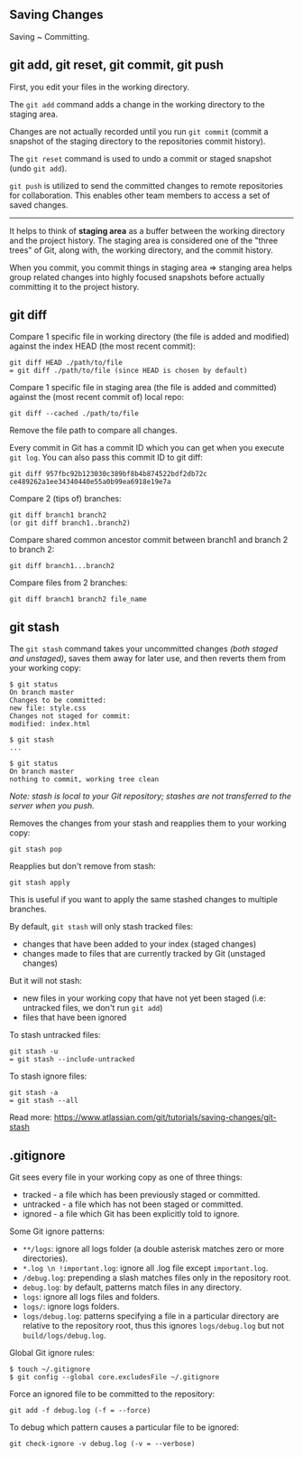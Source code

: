 ## Saving Changes

Saving ~ Committing.

## git add, git reset, git commit, git push

First, you edit your files in the working directory.

The `git add` command adds a change in the working directory to the staging area.

Changes are not actually recorded until you run `git commit` (commit a snapshot of the staging directory to the repositories commit history).

The `git reset` command is used to undo a commit or staged snapshot (undo `git add`).

`git push` is utilized to send the committed changes to remote repositories for collaboration. This enables other team members to access a set of saved changes.

---

It helps to think of **staging area** as a buffer between the working directory and the project history. The staging area is considered one of the "three trees" of Git, along with, the working directory, and the commit history.

When you commit, you commit things in staging area => stanging area helps group related changes into highly focused snapshots before actually committing it to the project history.

## git diff

Compare 1 specific file in working directory (the file is added and modified) against the index HEAD (the most recent commit):

```
git diff HEAD ./path/to/file
= git diff ./path/to/file (since HEAD is chosen by default)
```

Compare 1 specific file in staging area (the file is added and committed) against the (most recent commit of) local repo:

```
git diff --cached ./path/to/file
```

Remove the file path to compare all changes.

Every commit in Git has a commit ID which you can get when you execute `git log`. You can also pass this commit ID to git diff:

```
git diff 957fbc92b123030c389bf8b4b874522bdf2db72c ce489262a1ee34340440e55a0b99ea6918e19e7a
```

Compare 2 (tips of) branches:

```
git diff branch1 branch2
(or git diff branch1..branch2)
```

Compare shared common ancestor commit between branch1 and branch 2 to branch 2:

```
git diff branch1...branch2
```

Compare files from 2 branches:

```
git diff branch1 branch2 file_name
```

## git stash

The `git stash` command takes your uncommitted changes _(both staged and unstaged)_, saves them away for later use, and then reverts them from your working copy:

```
$ git status
On branch master
Changes to be committed:
new file: style.css
Changes not staged for commit:
modified: index.html

$ git stash
...

$ git status
On branch master
nothing to commit, working tree clean
```

_Note: stash is local to your Git repository; stashes are not transferred to the server when you push._

Removes the changes from your stash and reapplies them to your working copy:

```
git stash pop
```

Reapplies but don't remove from stash:

```
git stash apply
```

This is useful if you want to apply the same stashed changes to multiple branches.

By default, `git stash` will only stash tracked files:
- changes that have been added to your index (staged changes)
- changes made to files that are currently tracked by Git (unstaged changes)

But it will not stash:
- new files in your working copy that have not yet been staged (i.e: untracked files, we don't run `git add`)
- files that have been ignored

To stash untracked files:

```
git stash -u
= git stash --include-untracked
```

To stash ignore files:

```
git stash -a
= git stash --all
```

Read more: https://www.atlassian.com/git/tutorials/saving-changes/git-stash

## .gitignore

Git sees every file in your working copy as one of three things:
- tracked - a file which has been previously staged or committed.
- untracked - a file which has not been staged or committed.
- ignored - a file which Git has been explicitly told to ignore.

Some Git ignore patterns:
- `**/logs`: ignore all logs folder (a double asterisk matches zero or more directories).
- `*.log \n !important.log`: ignore all .log file except `important.log`.
- `/debug.log`: prepending a slash matches files only in the repository root.
- `debug.log`: by default, patterns match files in any directory.
- `logs`: ignore all logs files and folders.
- `logs/`: ignore logs folders. 
- `logs/debug.log`: patterns specifying a file in a particular directory are relative to the repository root, thus this ignores `logs/debug.log` but not `build/logs/debug.log`.

Global Git ignore rules:

```
$ touch ~/.gitignore
$ git config --global core.excludesFile ~/.gitignore
```

Force an ignored file to be committed to the repository:

```
git add -f debug.log (-f = --force)
```

To debug which pattern causes a particular file to be ignored:

```
git check-ignore -v debug.log (-v = --verbose)
```

